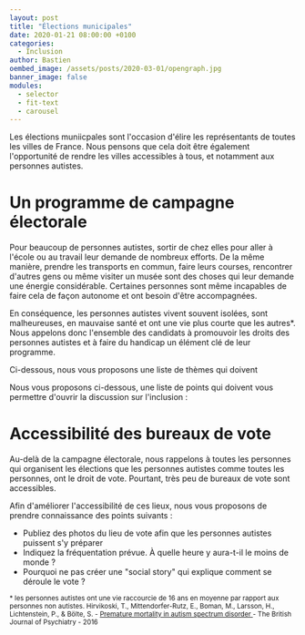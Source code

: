 ```yaml
---
layout: post
title: "Élections municipales"
date: 2020-01-21 08:00:00 +0100
categories:
  - Inclusion
author: Bastien
oembed_image: /assets/posts/2020-03-01/opengraph.jpg
banner_image: false
modules:
  - selector
  - fit-text
  - carousel
---
```


Les élections muniicpales sont l'occasion d'élire les représentants de toutes les villes de France.
Nous pensons que cela doit être également l'opportunité de rendre les villes accessibles à tous, et notamment aux personnes autistes.

# Un programme de campagne électorale

Pour beaucoup de personnes autistes, sortir de chez elles pour aller à l'école ou au travail leur demande de nombreux efforts.
De la même manière, prendre les transports en commun, faire leurs courses, rencontrer d'autres gens ou même visiter un musée sont des choses qui leur demande une énergie considérable.
Certaines personnes sont même incapables de faire cela de façon autonome et ont besoin d'être accompagnées.

En conséquence, les personnes autistes vivent souvent isolées, sont malheureuses, en mauvaise santé et ont une vie plus courte que les autres*.
Nous appelons donc l'ensemble des candidats à promouvoir les droits des personnes autistes et à faire du handicap un élément clé de leur programme.

Ci-dessous, nous vous proposons une liste de thèmes qui doivent 

Nous vous proposons ci-dessous, une liste de points qui doivent vous permettre d'ouvrir la discussion sur l'inclusion :



<div class="center">
<amp-carousel width="800" height="600" layout="intrinsic" type="slides" class="white" id="carousel" on="slideChange: carousel-selector.toggle(index=event.index, value=true), carousel-preview.goToSlide(index=event.index)">
 <div class="slide">
  <a href="#" target="_blank">
   <amp-img src="{{ site.resources_repository }}/elections/services_et_infrastructures.png" layout="intrinsic" width="800" height="600" alt="services et infrastructures"></amp-img>
  </a>
 </div>
 <div class="slide">
  <a href="#" target="_blank">
   <amp-img src="{{ site.resources_repository }}/elections/security_and_inclusion.png" layout="intrinsic" width="800" height="600" alt="sécurité"></amp-img>
  </a>
 </div>
 <div class="slide">
  <a href="#" target="_blank">
   <amp-img src="{{ site.resources_repository }}/elections/loisirs_et_activites_culturelles.png" layout="intrinsic" width="800" height="600" alt="loisirs et activités culturelles"></amp-img>
  </a>
 </div>
</amp-carousel>


<amp-selector id="carousel-selector" on="select:carousel.goToSlide(index=event.targetOption)" layout="container">
 <amp-carousel id="carousel-preview" class="carousel-preview" height="128" layout="fixed-height" type="carousel">
  <amp-img option="0" selected src="{{ site.resources_repository }}/elections/services_et_infrastructures.png" width="170" height="128" alt="p1"></amp-img>
  <amp-img option="1" src="{{ site.resources_repository }}/elections/security_and_inclusion.png" width="170" height="128" alt="p2"></amp-img>
  <amp-img option="2" src="{{ site.resources_repository }}/elections/loisirs_et_activites_culturelles.png" width="170" height="128" alt="p3"></amp-img>
 </amp-carousel>
</amp-selector>
</div>

# Accessibilité des bureaux de vote

Au-delà de la campagne électorale, nous rappelons à toutes les personnes qui organisent les élections que les personnes autistes comme toutes les personnes, ont le droit de vote.
Pourtant, très peu de bureaux de vote sont accessibles.

Afin d'améliorer l'accessibilité de ces lieux, nous vous proposons de prendre connaissance des points suivants :

  - Publiez des photos du lieu de vote afin que les personnes autistes puissent s'y préparer
  - Indiquez la fréquentation prévue. À quelle heure y aura-t-il le moins de monde ?
  - Pourquoi ne pas créer une "social story" qui explique comment se déroule le vote ?




<small>
* les personnes autistes ont une vie raccourcie de 16 ans en moyenne par rapport aux personnes non autistes.
Hirvikoski, T., Mittendorfer-Rutz, E., Boman, M., Larsson, H., Lichtenstein, P., & Bölte, S. - <a href="https://www.cambridge.org/core/journals/the-british-journal-of-psychiatry/article/premature-mortality-in-autism-spectrum-disorder/4C9260DB64DFC29AF945D32D1C15E8F2">
Premature mortality in autism spectrum disorder
</a> - The British Journal of Psychiatry - 2016
</small>



